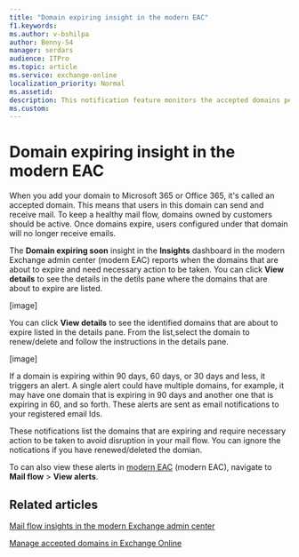 ```yaml
---
title: "Domain expiring insight in the modern EAC"
f1.keywords:
ms.author: v-bshilpa
author: Benny-54
manager: serdars
audience: ITPro
ms.topic: article
ms.service: exchange-online
localization_priority: Normal
ms.assetid:
description: This notification feature monitors the accepted domains per tenant and sends email notification to tenant admin when any of the accepted domains is approaching expiry. 
ms.custom:
---
```


# Domain expiring insight in the modern EAC 

When you add your domain to Microsoft 365 or Office 365, it's called an accepted domain. This means that users in this domain can send and receive mail. To keep a healthy mail flow, domains owned by customers should be active. Once domains expire, users configured under that domain will no longer receive emails. 

The **Domain expiring soon** insight in the **Insights** dashboard in the modern Exchange admin center (modern EAC) reports when the domains that are about to expire and need necessary action to be taken. You can click **View details** to see the details in the detils pane where the domains that are about to expire are listed.

[image]

You can click **View details** to see the identified domains that are about to expire listed in the details pane. From the list,select the domain to renew/delete and follow the instructions in the details pane.

[image]

If a domain is expiring within 90 days, 60 days, or 30 days and less, it triggers an alert. A single alert could have multiple domains, for example, it may have one domain that is expiring in 90 days and another one that is expiring in 60, and so forth. These alerts are sent as email notifications to your registered email Ids.

These notifications list the domains that are expiring and require necessary action to be taken to avoid disruption in your mail flow. You can ignore the notications if you have renewed/deleted the domian. 

To can also view these alerts in [modern EAC](https://admin.exchange.microsoft.com) (modern EAC), navigate to **Mail flow** > **View alerts**.

## Related articles

[Mail flow insights in the modern Exchange admin center](mail-flow-insights.md)

[Manage accepted domains in Exchange Online](manage-accepted-domains.md)
